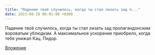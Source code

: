 ```yaml
---
title: "Падение твоё случилось, когда ты стал лизать зад п..."
date: 2023-08-28 06:01:00 +0300
---
```


Падение твоё случилось, когда ты стал лизать зад пропагандонским вороватым ублюдкам. А максимальное ускорение приобрело, когда тебя унижал Кац.
Пидор.

[Вложение](/assets/vk_photos/3/wEGlXPe-2lU.jpg)
